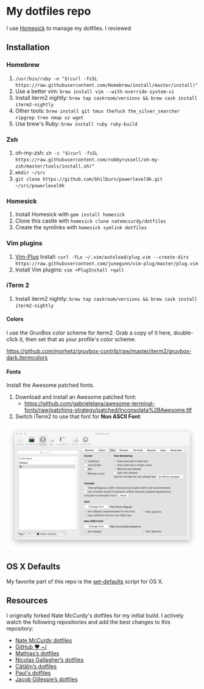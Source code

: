 # My dotfiles repo

I use [Homesick](https://github.com/technicalpickles/homesick) to manage my dotfiles.  I reviewed 

## Installation

### Homebrew

1. `/usr/bin/ruby -e "$(curl -fsSL https://raw.githubusercontent.com/Homebrew/install/master/install)"`
1. Use a better vim: `brew install vim --with-override-system-vi`
1. Install iterm2 nightly: `brew tap caskroom/versions && brew cask install iterm2-nightly`
1. Other tools: `brew install git tmux thefuck the_silver_searcher ripgrep tree nmap xz wget`
1. Use brew's Ruby: `brew install ruby ruby-build`

### Zsh

1. oh-my-zsh: `sh -c "$(curl -fsSL https://raw.githubusercontent.com/robbyrussell/oh-my-zsh/master/tools/install.sh)"`
1. `mkdir ~/src`
1. `git clone https://github.com/bhilburn/powerlevel9k.git ~/src/powerlevel9k`

### Homesick

1. Install Homesick with `gem install homesick`
1. Clone this castle with `homesick clone natemccurdy/dotfiles`
1. Create the symlinks with `homesick symlink dotfiles`

### Vim plugins

1. [Vim-Plug](https://github.com/junegunn/vim-plug) Install: `curl -fLo ~/.vim/autoload/plug.vim --create-dirs https://raw.githubusercontent.com/junegunn/vim-plug/master/plug.vim`
1. Install Vim plugins: `vim +PlugInstall +qall`

### iTerm 2

1. Install iterm2 nightly: `brew tap caskroom/versions && brew cask install iterm2-nightly`

#### Colors

I use the GruvBox color scheme for iterm2. Grab a copy of it here, double-click it, then set that as your profile's color scheme.

<https://github.com/morhetz/gruvbox-contrib/raw/master/iterm2/gruvbox-dark.itermcolors>

#### Fonts

Install the Awesome patched fonts.

1. Download and install an Awesome patched font:
    * <https://github.com/gabrielelana/awesome-terminal-fonts/raw/patching-strategy/patched/Inconsolata%2BAwesome.ttf>
1. Switch iTerm2 to use that font for **Non ASCII Font**:

![](screenshots/iterm_text_options.png)

## OS X Defaults

My favorite part of this repo is the [set-defaults](osx/set-defaults.sh) script for OS X.

## Resources

I originally forked Nate McCurdy's dotfiles for my initial build.  I actively watch the following repositories and add the best changes to this repository:

- [Nate McCurdy dotfiles](https://github.com/natemccurdy/dotfiles)
- [GitHub ❤ ~/](http://dotfiles.github.com/)
- [Mathias’s dotfiles](https://github.com/mathiasbynens/dotfiles)
- [Nicolas Gallagher’s dotfiles](https://github.com/necolas/dotfiles)
- [Cătălin’s dotfiles](https://github.com/alrra/dotfiles)
- [Paul's dotfiles](https://github.com/paulirish/dotfiles)
- [Jacob Gillespie’s dotfiles](https://github.com/jacobwg/dotfiles)
